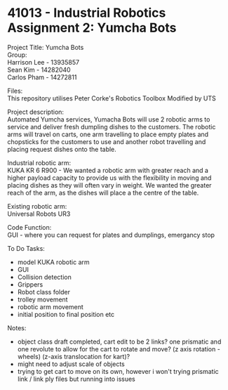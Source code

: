 # 41013 - Industrial Robotics Assignment 2: Yumcha Bots

Project Title: Yumcha Bots <br>
Group: <br>
Harrison Lee - 13935857 <br>
Sean Kim - 14282040 <br>
Carlos Pham - 14272811 <br>

Files:<br>
This repository utilises Peter Corke's Robotics Toolbox Modified by UTS<br>

Project description: <br>
Automated Yumcha services, Yumacha Bots will use 2 robotic arms to service and deliver fresh dumpling dishes to the customers. The robotic arms will travel on carts, one arm travelling to place empty plates and chopsticks for the customers to use and another robot travelling and placing request dishes onto the table. <br>

Industrial robotic arm: <br>
KUKA KR 6 R900 - We wanted a robotic arm with greater reach and a higher payload capacity to provide us with the flexibility in moving and placing dishes as they will often vary in weight. We wanted the greater reach of the arm, as the dishes will place a the centre of the table. <br>

Existing robotic arm: <br>
Universal Robots UR3 <br>

Code Function: <br>
GUI - where you can request for plates and dumplings, emergancy stop <br>

To Do Tasks: <br>
- model KUKA robotic arm
- GUI
- Collision detection
- Grippers
- Robot class folder
- trolley movement
- robotic arm movement
- initial position to final position etc

Notes:<br>
- object class draft completed, cart edit to be 2 links? 
one prismatic and one revolute to allow for the cart to rotate and move? 
(z axis rotation - wheels) (z-axis translocation for kart)?
- might need to adjust scale of objects
- trying to get cart to move on its own, however i won't trying prismatic link / link ply files but
running into issues
